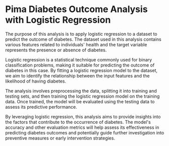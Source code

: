 # Pima Diabetes Outcome Analysis with Logistic Regression

The purpose of this analysis is to apply logistic regression to a dataset to predict the outcome of diabetes. The dataset used in this analysis contains various features related to individuals' health and the target variable represents the presence or absence of diabetes.

Logistic regression is a statistical technique commonly used for binary classification problems, making it suitable for predicting the outcome of diabetes in this case. By fitting a logistic regression model to the dataset, we aim to identify the relationship between the input features and the likelihood of having diabetes.

The analysis involves preprocessing the data, splitting it into training and testing sets, and then training the logistic regression model on the training data. Once trained, the model will be evaluated using the testing data to assess its predictive performance.

By leveraging logistic regression, this analysis aims to provide insights into the factors that contribute to the occurrence of diabetes. The model's accuracy and other evaluation metrics will help assess its effectiveness in predicting diabetes outcomes and potentially guide further investigation into preventive measures or early intervention strategies.
